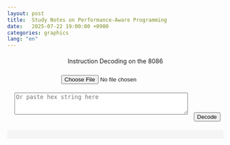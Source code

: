 ```yaml
---
layout: post
title:  Study Notes on Performance-Aware Programming
date:   2025-07-22 19:00:00 +0900
categories: graphics
lang: "en"
---
```


<div id="instruction-decoding-on-the-8086" style="text-align: center; margin: 20px 0;">
  <p>Instruction Decoding on the 8086</p>
  <input type="file" id="fileInput" accept=".bin" style="margin: 10px;">
  <textarea id="stringInput" placeholder="Or paste hex string here" rows="3" style="width: 80%; margin: 10px;"></textarea>
  <button id="decodeBtn">Decode</button>
  <pre id="output" style="margin-top: 20px; background: #f5f5f5; padding: 10px; text-align: left;"></pre>
</div>
<script src="{{ '/assets/codes/performance_aware_programming/main.js' | relative_url }}"></script>
<script>
let ModuleReady = null;
performanceAwareProgramming({
  locateFile: (p) => p.endsWith('.wasm')
    ? '{{ "/assets/codes/performance_aware_programming/main.wasm" | relative_url }}'
    : p
}).then(Module => {
  ModuleReady = Module;
  document.getElementById('decodeBtn').disabled = false;
}).catch(err => {
  console.error("Failed to initialize WebAssembly module", err);
});

document.getElementById('decodeBtn').addEventListener('click', async () => {
  const output = document.getElementById('output');
  output.textContent = '';
  if (!ModuleReady) {
    output.textContent = 'Module not loaded.';
    return;
  }
  let inputData = null;
  const file = document.getElementById('fileInput').files[0];
  if (file) {
    inputData = await file.arrayBuffer();
  } else {
    const str = document.getElementById('stringInput').value.trim();
    if (str) {
      // Convert hex string to Uint8Array
      const hex = str.replace(/[^0-9a-fA-F]/g, '');
      if (hex.length % 2 !== 0) {
        output.textContent = 'Invalid hex string.';
        return;
      }
      inputData = new Uint8Array(hex.match(/.{1,2}/g).map(byte => parseInt(byte, 16))).buffer;
    }
  }
  if (!inputData) {
    output.textContent = 'Please provide a file or input string.';
    return;
  }
  ModuleReady._initialize();
  // Allocate memory in WASM and call decode
  const len = inputData.byteLength;
  const ptr = ModuleReady._malloc(len);
  ModuleReady.HEAPU8.set(new Uint8Array(inputData), ptr);
  const resultPtr = ModuleReady._decode(ptr, len);
  const resultStr = ModuleReady.UTF8ToString(resultPtr);
  output.textContent = resultStr;
  ModuleReady._free(ptr);
  // If decode allocates memory for result, free it here if needed
});
</script>